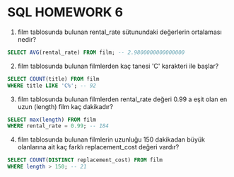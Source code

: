 # **SQL HOMEWORK 6**
1. film tablosunda bulunan rental_rate sütunundaki değerlerin ortalaması nedir?
```SQL
SELECT AVG(rental_rate) FROM film; -- 2.9800000000000000
```
2. film tablosunda bulunan filmlerden kaç tanesi 'C' karakteri ile başlar?
```SQL
SELECT COUNT(title) FROM film
WHERE title LIKE 'C%'; -- 92
```
3. film tablosunda bulunan filmlerden rental_rate değeri 0.99 a eşit olan en uzun (length) film kaç dakikadır?
```SQL
SELECT max(length) FROM film
WHERE rental_rate = 0.99; -- 184
```
4. film tablosunda bulunan filmlerin uzunluğu 150 dakikadan büyük olanlarına ait kaç farklı replacement_cost değeri vardır?
```SQL
SELECT COUNT(DISTINCT replacement_cost) FROM film
WHERE length > 150; -- 21
```